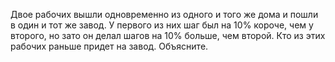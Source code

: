 Двое рабочих вышли одновременно из одного и того же дома и пошли в один и тот же завод. 
У первого из них шаг был на $10\%$ короче, чем у второго, но зато он делал шагов на 
$10\%$ больше, чем второй. Кто из этих рабочих раньше придет на завод. Объясните.
